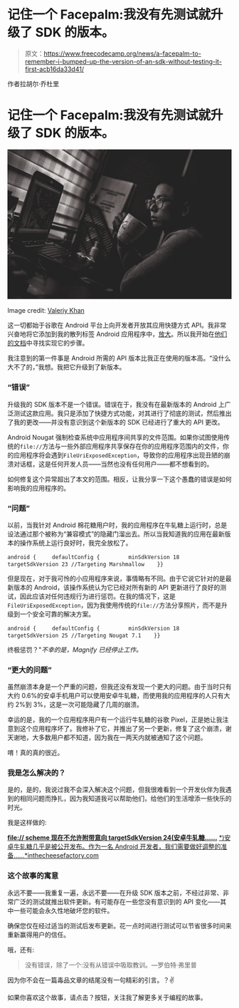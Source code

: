 # 记住一个 Facepalm:我没有先测试就升级了 SDK 的版本。

> 原文：<https://www.freecodecamp.org/news/a-facepalm-to-remember-i-bumped-up-the-version-of-an-sdk-without-testing-it-first-acb16da33d41/>

作者拉胡尔·乔杜里

# 记住一个 Facepalm:我没有先测试就升级了 SDK 的版本。

![1*-hj6FOiWHQDYIWJgCmbeZQ](img/6c4e2f23a9b75c5ec2e65e1ae5b02362.png)

Image credit: [Valeriy Khan](https://unsplash.com/@valeriydmi)

这一切都始于谷歌在 Android 平台上向开发者开放其应用快捷方式 API。我非常兴奋地将它添加到我的散列标签 Android 应用程序中，[放大](https://play.google.com/store/apps/details?id=com.upcurve.magnify)。所以我开始在[他们的文档](https://developer.android.com/guide/topics/ui/shortcuts.html)中寻找实现它的步骤。

我注意到的第一件事是 Android 所需的 API 版本比我正在使用的版本高。“没什么大不了的，”我想。我把它升级到了新版本。

### “错误”

升级我的 SDK 版本不是一个错误。错误在于，我没有在最新版本的 Android 上广泛测试这款应用。我只是添加了快捷方式功能，对其进行了彻底的测试，然后推出了我的更改——并没有意识到这个新版本的 SDK 已经进行了重大的 API 更改。

Android Nougat 强制检查系统中应用程序间共享的文件范围。如果你试图使用传统的`file://`方法与一些外部应用程序共享保存在你的应用程序范围内的文件，你的应用程序将会遇到`FileUriExposedException`，导致你的应用程序出现丑陋的崩溃对话框，这是任何开发人员——当然也没有任何用户——都不想看到的。

如何修复这个异常超出了本文的范围。相反，让我分享一下这个愚蠢的错误是如何影响我的应用程序的。

### “问题”

以前，当我针对 Android 棉花糖用户时，我的应用程序在牛轧糖上运行时，总是设法通过那个被称为“兼容模式”的隐藏门溜出去。所以当我知道我的应用在最新版本的操作系统上运行良好时，我完全放松了。

```
android {     defaultConfig {         minSdkVersion 18         targetSdkVersion 23 //Targeting Marshmallow    }}
```

但是现在，对于我可怜的小应用程序来说，事情略有不同。由于它说它针对的是最新版本的 Android，该操作系统认为它已经对所有新的 API 更新进行了良好的测试，因此应该对任何违规行为进行惩罚。在我的情况下，这是`FileUriExposedException`，因为我使用传统的`file://`方法分享照片，而不是升级到一个安全可靠的解决方案。

```
android {     defaultConfig {         minSdkVersion 18         targetSdkVersion 25 //Targeting Nougat 7.1    }}
```

终极惩罚？"*不幸的是，Magnify 已经停止工作。*

### “更大的问题”

虽然崩溃本身是一个严重的问题，但我还没有发现一个更大的问题。由于当时只有大约 0.6%的安卓手机用户可以使用安卓牛轧糖，而使用我的应用程序的人只有大约 2%到 3%，这是一次可能隐藏了几周的崩溃。

幸运的是，我的一个应用程序用户有一个运行牛轧糖的谷歌 Pixel，正是她让我注意到这个应用程序坏了。我修补了它，并推出了另一个更新，修复了这个崩溃，谢天谢地，大多数用户都不知道，因为我在一两天内就被通知了这个问题。

唷！真的真的很近。

### 我是怎么解决的？

是的，是的，我说过我不会深入解决这个问题，但我很难看到一个开发伙伴为我遇到的相同问题而挣扎，因为我知道我可以帮助他们，给他们的生活增添一些快乐的时光。

我是这样做的:

[**file:// scheme 现在不允许附带意向 targetSdkVersion 24(安卓牛轧糖……**](https://inthecheesefactory.com/blog/how-to-share-access-to-file-with-fileprovider-on-android-nougat/en)
[*)安卓牛轧糖几乎是被公开发布。作为一名 Android 开发者，我们需要做好调整的准备……*inthecheesefactory.com](https://inthecheesefactory.com/blog/how-to-share-access-to-file-with-fileprovider-on-android-nougat/en)

### 这个故事的寓意

永远不要——我重复一遍，永远不要——在升级 SDK 版本之前，不经过非常、非常广泛的测试就推出软件更新。有可能存在一些您没有意识到的 API 变化——其中一些可能会永久性地破坏您的软件。

确保您仅在经过适当的测试后发布更新。花一点时间进行测试可以节省很多时间来重新赢得用户的信任。

哦，还有:

> 没有错误，除了一个:没有从错误中吸取教训。—罗伯特·弗里普

因为你不会在一篇毒品文章的结尾没有一句精彩的引言。？✌️

如果你喜欢这个故事，请点击？按钮，关注我了解更多关于编程的故事。